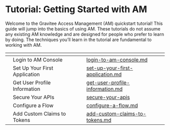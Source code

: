 # Tutorial: Getting Started with AM

Welcome to the Gravitee Access Management (AM) quickstart tutorial! This guide will jump into the basics of using AM. These tutorials do not assume any existing AM knowledge and are designed for people who prefer to learn by doing. The techniques you’ll learn in the tutorial are fundamental to working with AM.

<table data-view="cards"><thead><tr><th></th><th></th><th></th><th data-hidden data-card-target data-type="content-ref"></th></tr></thead><tbody><tr><td></td><td>Login to AM Console</td><td></td><td><a href="login-to-am-console.md">login-to-am-console.md</a></td></tr><tr><td></td><td>Set Up Your First Application</td><td></td><td><a href="set-up-your-first-application.md">set-up-your-first-application.md</a></td></tr><tr><td></td><td>Get User Profile Information</td><td></td><td><a href="get-user-profile-information.md">get-user-profile-information.md</a></td></tr><tr><td></td><td>Secure Your APIs</td><td></td><td><a href="secure-your-apis/">secure-your-apis</a></td></tr><tr><td></td><td>Configure a Flow</td><td></td><td><a href="configure-a-flow.md">configure-a-flow.md</a></td></tr><tr><td></td><td>Add Custom Claims to Tokens</td><td></td><td><a href="add-custom-claims-to-tokens.md">add-custom-claims-to-tokens.md</a></td></tr></tbody></table>
